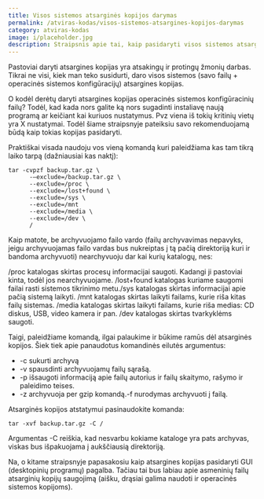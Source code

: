 ```yaml
---
title: Visos sistemos atsarginės kopijos darymas
permalink: /atviras-kodas/visos-sistemos-atsargines-kopijos-darymas
category: atviras-kodas
image: i/placeholder.jpg
description: Straipsnis apie tai, kaip pasidaryti visos sistemos atsarginę kopiją su tar komanda ir kaip archyvą išarchyvuoti.
---
```


Pastoviai daryti atsargines kopijas yra atsakingų ir protingų žmonių darbas. Tikrai ne visi, kiek man teko susidurti, daro visos sistemos (savo failų + operacinės sistemos konfigūracijų) atsargines kopijas.

O kodėl derėtų daryti atsargines kopijas operacinės sistemos konfigūracinių failų? Todėl, kad kada nors galite ką nors sugadinti instaliavę naują programą ar keičiant kai kuriuos nustatymus. Pvz viena iš tokių kritinių vietų yra X nustatymai. Todėl šiame straipsnyje pateiksiu savo rekomenduojamą būdą kaip tokias kopijas pasidaryti.

Praktiškai visada naudoju vos vieną komandą kuri paleidžiama kas tam tikrą laiko tarpą (dažniausiai kas naktį):

    tar -cvpzf backup.tar.gz \
          -–exclude=/backup.tar.gz \
          --exclude=/proc \
          --exclude=/lost+found \
          --exclude=/sys \
          --exclude=/mnt
          --exclude=/media \
          --exclude=/dev \
          /

Kaip matote, be archyvuojamo failo vardo (failų archyvavimas nepavyks, jeigu archyvuojamas failo vardas bus nukreiptas į tą pačią direktoriją kuri ir bandoma archyvuoti) nearchyvuoju dar kai kurių katalogų, nes:

/proc katalogas skirtas procesų informacijai saugoti. Kadangi ji pastoviai kinta, todėl jos nearchyvuojame. /lost+found katalogas kuriame saugomi failai rasti sistemos tikrinimo metu./sys katalogas skirtas informacijai apie pačią sistemą laikyti. /mnt katalogas skirtas laikyti failams, kurie riša kitas failų sistemas. /media katalogas skirtas laikyti failams, kurie riša medias: CD diskus, USB, video kamera ir pan. /dev katalogas skirtas tvarkyklėms saugoti.

Taigi, paleidžiame komandą, ilgai palaukime ir būkime ramūs dėl atsarginės kopijos. Šiek tiek apie panaudotus komandinės eilutės argumentus:

-   -c sukurti archyvą
-   -v spausdinti archyvuojamų failų sąrašą.
-   -p išsaugoti informaciją apie failų autorius ir failų skaitymo,
    rašymo ir paleidimo teises.
-   -z archyvuoja per gzip komandą.-f nurodymas archyvuoti į failą.

Atsarginės kopijos atstatymui pasinaudokite komanda:

    tar -xvf backup.tar.gz -C /

Argumentas -C reiškia, kad nesvarbu kokiame kataloge yra pats archyvas, viskas bus išpakuojama į aukščiausią direktoriją.

Na, o kitame straipsnyje papasakosiu kaip atsargines kopijas pasidaryti GUI (desktopinių programų) pagalba. Tačiau tai bus labiau apie asmeninių failų atsarginių kopijų saugojimą (aišku, drąsiai galima naudoti ir operacinės sistemos kopijoms).
